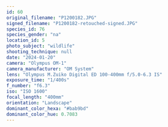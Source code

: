 ```yaml
---
id: 60
original_filename: "P1200182.JPG"
signed_filename: "P1200182-retouched-signed.JPG"
species_id: 76
species_gender: "na"
location_id: 5
photo_subject: "wildlife"
shooting_technique: null
date: "2024-01-20"
camera: "Olympus OM-1"
camera_manufacturer: "OM System"
lens: "Olympus M.Zuiko Digital ED 100-400mm f/5.0-6.3 IS"
exposure_time: "1/400s"
f_number: "f6.3"
iso: "ISO 1600"
focal_length: "400mm"
orientation: "Landscape"
dominant_color_hexa: "#bab9bd"
dominant_color_hue: 0.7083
---
```

